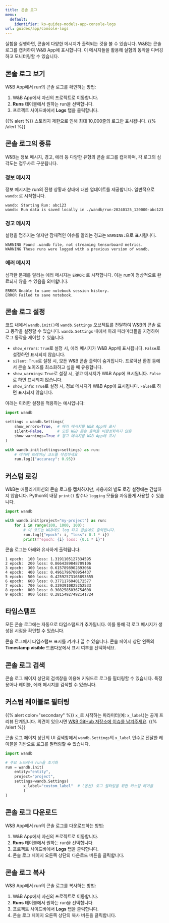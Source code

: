 ```yaml
---
title: 콘솔 로그
menu:
  default:
    identifier: ko-guides-models-app-console-logs
url: guides/app/console-logs
---
```


실험을 실행하면, 콘솔에 다양한 메시지가 출력되는 것을 볼 수 있습니다. W&B는 콘솔 로그를 캡처하여 W&B App에 표시합니다. 이 메시지들을 활용해 실험의 동작을 디버깅하고 모니터링할 수 있습니다.

## 콘솔 로그 보기

W&B App에서 run의 콘솔 로그를 확인하는 방법:

1. W&B App에서 자신의 프로젝트로 이동합니다.
2. **Runs** 테이블에서 원하는 run을 선택합니다.
3. 프로젝트 사이드바에서 **Logs** 탭을 클릭합니다.

{{% alert %}}
스토리지 제한으로 인해 최대 10,000줄의 로그만 표시됩니다.
{{% /alert %}}


## 콘솔 로그의 종류

W&B는 정보 메시지, 경고, 에러 등 다양한 유형의 콘솔 로그를 캡처하며, 각 로그의 심각도는 접두사로 구분됩니다.

### 정보 메시지
정보 메시지는 run의 진행 상황과 상태에 대한 업데이트를 제공합니다. 일반적으로 `wandb:`로 시작합니다.

```text
wandb: Starting Run: abc123
wandb: Run data is saved locally in ./wandb/run-20240125_120000-abc123
```

### 경고 메시지
실행을 멈추지는 않지만 잠재적인 이슈를 알리는 경고는 `WARNING:`으로 표시됩니다.

```text
WARNING Found .wandb file, not streaming tensorboard metrics.
WARNING These runs were logged with a previous version of wandb.
```

### 에러 메시지
심각한 문제를 알리는 에러 메시지는 `ERROR:`로 시작합니다. 이는 run이 정상적으로 완료되지 않을 수 있음을 의미합니다.

```text
ERROR Unable to save notebook session history.
ERROR Failed to save notebook.
```

## 콘솔 로그 설정

코드 내에서 `wandb.init()`에 `wandb.Settings` 오브젝트를 전달하여 W&B의 콘솔 로그 동작을 설정할 수 있습니다. `wandb.Settings` 내에서 아래 파라미터들을 지정하여 로그 동작을 제어할 수 있습니다:

- `show_errors`: `True`로 설정 시, 에러 메시지가 W&B App에 표시됩니다. `False`로 설정하면 표시되지 않습니다.
- `silent`: `True`로 설정 시, 모든 W&B 콘솔 출력이 숨겨집니다. 프로덕션 환경 등에서 콘솔 노이즈를 최소화하고 싶을 때 유용합니다.
- `show_warnings`: `True`로 설정 시, 경고 메시지가 W&B App에 표시됩니다. `False`로 하면 표시되지 않습니다.
- `show_info`: `True`로 설정 시, 정보 메시지가 W&B App에 표시됩니다. `False`로 하면 표시되지 않습니다.

아래는 이러한 설정을 적용하는 예시입니다:

```python
import wandb

settings = wandb.Settings(
    show_errors=True,  # 에러 메시지를 W&B App에 표시
    silent=False,      # 모든 W&B 콘솔 출력을 비활성화하지 않음
    show_warnings=True # 경고 메시지를 W&B App에 표시
)

with wandb.init(settings=settings) as run:
    # 여기에 트레이닝 코드를 작성하세요
    run.log({"accuracy": 0.95})
```

## 커스텀 로깅

W&B는 애플리케이션의 콘솔 로그를 캡처하지만, 사용자의 별도 로깅 설정에는 간섭하지 않습니다. Python의 내장 `print()` 함수나 `logging` 모듈을 자유롭게 사용할 수 있습니다.

```python
import wandb

with wandb.init(project="my-project") as run:
    for i in range(100, 1000, 100):
        # 이 코드는 W&B에도 log 되고 콘솔에도 출력됩니다.
        run.log({"epoch": i, "loss": 0.1 * i})
        print(f"epoch: {i} loss: {0.1 * i}")
```

콘솔 로그는 아래와 유사하게 출력됩니다:

```text
1 epoch:  100 loss: 1.3191105127334595
2 epoch:  200 loss: 0.8664389848709106
3 epoch:  300 loss: 0.6157898902893066
4 epoch:  400 loss: 0.4961796700954437
5 epoch:  500 loss: 0.42592573165893555
6 epoch:  600 loss: 0.3771176040172577
7 epoch:  700 loss: 0.3393910825252533
8 epoch:  800 loss: 0.3082585036754608
9 epoch:  900 loss: 0.28154927492141724
```

## 타임스탬프

모든 콘솔 로그에는 자동으로 타임스탬프가 추가됩니다. 이를 통해 각 로그 메시지가 생성된 시점을 확인할 수 있습니다.

콘솔 로그에서 타임스탬프 표시를 켜거나 끌 수 있습니다. 콘솔 페이지 상단 왼쪽의 **Timestamp visible** 드롭다운에서 표시 여부를 선택하세요.

## 콘솔 로그 검색

콘솔 로그 페이지 상단의 검색창을 이용해 키워드로 로그를 필터링할 수 있습니다. 특정 용어나 레이블, 에러 메시지를 검색할 수 있습니다.

## 커스텀 레이블로 필터링

{{% alert color="secondary"  %}}
`x_`로 시작하는 파라미터(예: `x_label`)는 공개 프리뷰 단계입니다. 의견이 있으시면 [W&B GitHub 저장소에 이슈를 남겨주세요](https://github.com/wandb/wandb).
{{% /alert %}}

콘솔 로그 페이지 상단의 UI 검색창에서 `wandb.Settings`의 `x_label` 인수로 전달한 레이블을 기반으로 로그를 필터링할 수 있습니다.

```python
import wandb

# 주요 노드에서 run을 초기화
run = wandb.init(
    entity="entity",
    project="project",
	settings=wandb.Settings(
        x_label="custom_label"  # (옵션) 로그 필터링을 위한 커스텀 레이블
        )
)
```

## 콘솔 로그 다운로드

W&B App에서 run의 콘솔 로그를 다운로드하는 방법:

1. W&B App에서 자신의 프로젝트로 이동합니다.
2. **Runs** 테이블에서 원하는 run을 선택합니다.
3. 프로젝트 사이드바에서 **Logs** 탭을 클릭합니다.
4. 콘솔 로그 페이지 오른쪽 상단의 다운로드 버튼을 클릭합니다.

## 콘솔 로그 복사

W&B App에서 run의 콘솔 로그를 복사하는 방법:

1. W&B App에서 자신의 프로젝트로 이동합니다.
2. **Runs** 테이블에서 원하는 run을 선택합니다.
3. 프로젝트 사이드바에서 **Logs** 탭을 클릭합니다.
4. 콘솔 로그 페이지 오른쪽 상단의 복사 버튼을 클릭합니다.